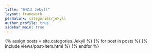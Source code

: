 ```yaml
---
title: "블로그 Jekyll"
layout: framework
permalink: categories/jekyll
author_profile: true
sidebar_main: true
---
```


{% assign posts = site.categories.Jekyll %}
{% for post in posts %} {% include views/post-item.html %} {% endfor %}

